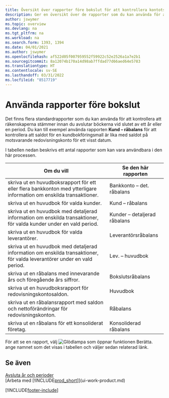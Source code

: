 ```yaml
---
title: Översikt över rapporter före bokslut för att kontrollera kontots korrekthet
description: Ger en översikt över de rapporter som du kan använda för att kontrollera att räkenskaperna stämmer innan du avslutar böckerna vid slutet av ett år eller en period.
author: jswymer
ms.topic: overview
ms.devlang: na
ms.tgt_pltfrm: na
ms.workload: na
ms.search.form: 1393, 1394
ms.date: 04/01/2021
ms.author: jswymer
ms.openlocfilehash: af522d05f007959552f59922c52e2526a1a7e2b1
ms.sourcegitcommit: 8a12074b170a14d98ab7ffdad77d66aed64e5783
ms.translationtype: HT
ms.contentlocale: sv-SE
ms.lasthandoff: 03/31/2022
ms.locfileid: "8517719"
---
```

# <a name="use-pre-closing-reports"></a>Använda rapporter före bokslut

Det finns flera standardrapporter som du kan använda för att kontrollera att räkenskaperna stämmer innan du avslutar böckerna vid slutet av ett år eller en period. Du kan till exempel använda rapporten **Kund – råbalans** för att kontrollera att saldot för en kundbokföringsmall är lika med saldot på motsvarande redovisningskonto för ett visst datum.

I tabellen nedan beskrivs ett antal rapporter som kan vara användbara i den här processen.

| Om du vill | Se den här rapporten |
| --- | --- |
| skriva ut en huvudboksrapport för ett eller flera bankkonton med ytterligare information om enskilda transaktioner. |Bankkonto – det. råbalans |
| skriva ut en huvudbok för valda kunder. |Kund – råbalans |
| skriva ut en huvudbok med detaljerad information om enskilda transaktioner, för valda kunder under en vald period. |Kunder – detaljerad råbalans |
| skriva ut en huvudbok för valda leverantörer. |Leverantörsråbalans |
| skriva ut en huvudbok med detaljerad information om enskilda transaktioner, för valda leverantörer under en vald period. |Lev. – huvudbok |
| skriva ut en råbalans med innevarande års och föregående års siffror. |Bokslutsråbalans |
| skriva ut en huvudboksrapport för redovisningskontosaldon. |Huvudbok |
| skriva ut en råbalansrapport med saldon och nettoförändringar för redovisningskonton. |Råbalans |
| skriva ut en råbalans för ett konsoliderat företag. |Konsoliderad råbalans |

För att se en rapport, välj ![Glödlampa som öppnar funktionen Berätta.](media/ui-search/search_small.png "Berätta för mig vad du vill göra") ange namnet som det visas i tabellen och väljer sedan relaterad länk.

## <a name="see-also"></a>Se även

[Avsluta år och perioder](year-close-years-periods.md)  
[Arbeta med [!INCLUDE[prod_short](includes/prod_short.md)]](ui-work-product.md)



[!INCLUDE[footer-include](includes/footer-banner.md)]